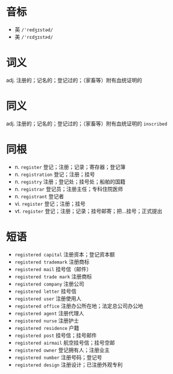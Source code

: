 # 音标

- 英 `/'redʒɪstəd/`
- 美 `/'rɛdʒɪstɚd/`

# 词义

adj. 注册的；记名的；登记过的；（家畜等）附有血统证明的


# 同义

adj. 注册的；记名的；登记过的；（家畜等）附有血统证明的
`inscribed`

# 同根

- n. `register` 登记；注册；记录；寄存器；登记簿
- n. `registration` 登记；注册；挂号
- n. `registry` 注册；登记处；挂号处；船舶的国籍
- n. `registrar` 登记员；注册主任；专科住院医师
- n. `registrant` 登记者
- vi. `register` 登记；注册；挂号
- vt. `register` 登记；注册；记录；挂号邮寄；把…挂号；正式提出

# 短语

- `registered capital` 注册资本；登记资本额
- `registered trademark` 注册商标
- `registered mail` 挂号信（邮件）
- `registered trade mark` 注册商标
- `registered company` 注册公司
- `registered letter` 挂号信
- `registered user` 注册使用人
- `registered office` 注册办公所在地；法定总公司办公地
- `registered agent` 注册代理人
- `registered nurse` 注册护士
- `registered residence` 户籍
- `registered post` 挂号信；挂号邮件
- `registered airmail` 航空挂号信；挂号空邮
- `registered owner` 登记拥有人；注册业主
- `registered number` 注册号码；登记号
- `registered design` 注册设计；已注册外观专利

